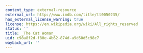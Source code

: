 ```yaml
---
content_type: external-resource
external_url: http://www.imdb.com/title/tt0050235/
has_external_license_warning: true
license: https://en.wikipedia.org/wiki/All_rights_reserved
status: ''
title: _The Cat Woman_
uid: c98a8f2d-f80e-4b62-874d-a9d60d5c98c7
wayback_url: ''
---
```


